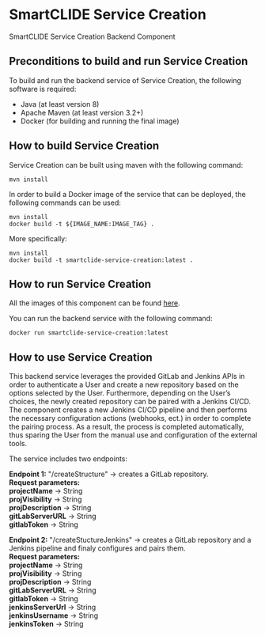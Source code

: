 # SmartCLIDE Service Creation
SmartCLIDE Service Creation Backend Component

## Preconditions to build and run Service Creation

To build and run the backend service of Service Creation, the following software is required:

- Java (at least version 8)
- Apache Maven (at least version 3.2+)
- Docker (for building and running the final image)

## How to build Service Creation

Service Creation can be built using maven with the following command:

```shell
mvn install
```

In order to build a Docker image of the service that can be deployed, the following commands can be used:

```shell
mvn install
docker build -t ${IMAGE_NAME:IMAGE_TAG} .
```

More specifically:

```shell
mvn install
docker build -t smartclide-service-creation:latest .
```

## How to run Service Creation

All the images of this component can be found [here](https://github.com/eclipse-researchlabs/smartclide-service-creation/pkgs/container/smartclide%2Fservice-creation).

You can run the backend service with the following command:

```shell
docker run smartclide-service-creation:latest
```

## How to use Service Creation

This backend service leverages the provided GitLab and Jenkins APIs in order to authenticate a User and create a new repository based on the options selected by the User. Furthermore, depending on the User’s choices, the newly created repository can be paired with a Jenkins CI/CD. 
The component creates a new Jenkins CI/CD pipeline and then performs the necessary configuration actions (webhooks, ect.) in order to complete the pairing process. As a result, the process is completed automatically, thus sparing the User from the manual use and configuration of the external tools.

The service includes two endpoints:

**Endpoint 1:** "/createStructure" -> creates a GitLab repository.    
**Request parameters:**    
**projectName** -> String    
**projVisibility** -> String    
**projDescription** -> String    
**gitLabServerURL** -> String    
**gitlabToken** -> String


**Endpoint 2:** "/createStuctureJenkins" -> creates a GitLab repository and a Jenkins pipeline and finaly configures and pairs them.    
**Request parameters:**    
**projectName** -> String    
**projVisibility** -> String    
**projDescription** -> String    
**gitLabServerURL** -> String    
**gitlabToken** -> String    
**jenkinsServerUrl** -> String    
**jenkinsUsername** -> String    
**jenkinsToken** -> String    
